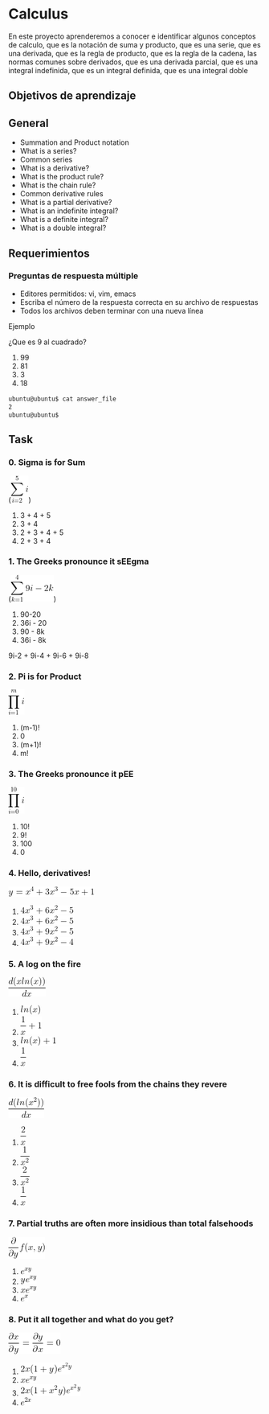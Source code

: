 # Calculus

En este proyecto aprenderemos a conocer e identificar algunos conceptos de calculo, que es la notación de suma y producto, que es una serie, que es una derivada, que es la regla de producto, que es la regla de la cadena, las normas comunes sobre derivados, que es una derivada parcial, que es una integral indefinida, que es un integral definida, que es una integral doble

## Objetivos de aprendizaje
## General
* Summation and Product notation
* What is a series?
* Common series
* What is a derivative?
* What is the product rule?
* What is the chain rule?
* Common derivative rules
* What is a partial derivative?
* What is an indefinite integral?
* What is a definite integral?
* What is a double integral?

## Requerimientos
### Preguntas de respuesta múltiple
* Editores permitidos: vi, vim, emacs
* Escriba el número de la respuesta correcta en su archivo de respuestas
* Todos los archivos deben terminar con una nueva línea

Ejemplo

¿Que es 9 al cuadrado?
1. 99
2. 81
3. 3
4. 18
```
ubuntu@ubuntu$ cat answer_file
2
ubuntu@ubuntu$
```

## Task
### 0. Sigma is for Sum
(![Alt text](image.png))
1. 3 + 4 + 5
2. 3 + 4
3. 2 + 3 + 4 + 5 
4. 2 + 3 + 4

### 1. The Greeks pronounce it sEEgma
(![Alt text](image-1.png))
1. 90-20
2. 36i - 20
3. 90 - 8k
4. 36i - 8k

9i-2 + 9i-4 + 9i-6 + 9i-8

### 2. Pi is for Product
![Alt text](image-2.png)
1. (m-1)!
2. 0
3. (m+1)!
4. m!

### 3. The Greeks pronounce it pEE
![Alt text](image-3.png)
1. 10!
2. 9!
3. 100
4. 0

### 4. Hello, derivatives!
![Alt text](image-4.png)
1. ![Alt text](image-5.png)
2. ![Alt text](image-6.png)
3. ![Alt text](image-7.png)
4. ![Alt text](image-8.png)

### 5. A log on the fire
![Alt text](image-9.png)
1. ![Alt text](image-10.png)
2. ![Alt text](image-11.png)
3. ![Alt text](image-12.png)
4. ![Alt text](image-13.png)

### 6. It is difficult to free fools from the chains they revere
![Alt text](image-14.png)
1. ![Alt text](image-15.png)
2. ![Alt text](image-16.png)
3. ![Alt text](image-17.png)
4. ![Alt text](image-18.png)

### 7. Partial truths are often more insidious than total falsehoods
![Alt text](image-19.png)
1. ![Alt text](image-20.png)
2. ![Alt text](image-21.png)
3. ![Alt text](image-22.png)
4. ![Alt text](image-23.png)

### 8. Put it all together and what do you get?
![Alt text](image-24.png)
1. ![Alt text](image-25.png)
2. ![Alt text](image-26.png)
3. ![Alt text](image-27.png)
4. ![Alt text](image-28.png)
